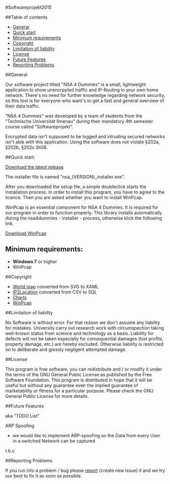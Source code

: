 #Softwareprojekt2015


##Table of contents

- [General](#general)
- [Quick start](#quick-start)
- [Minimum requirements](#minimum-requirements) 
- [Copyright](#copyright)
- [Limitation of liability](#limitation-of-liability)
- [License](#license)
- [Future Features](#future-features)
- [Reporting Problems](#reporting-problems)


##General

Our software project titled "NSA 4 Dummies" is a small, lightweight application to show unencrpyted traffic and IP-Routing in your own home network. There's no need for further knowledge regarding network security, so this tool is for everyone who want's to get a fast and general overview of their data traffic.

"NSA 4 Dummies" was developed by a team of students from the "Technische Universität Ilmenau" during their mandatory 4th semester course called "Softwareprojekt".

Encrypted data isn't supposed to be logged and intruding secured networks isn't able with this application.
Using the software does not violate §202a, §202b, §202c StGB.


##Quick start:

[Download the latest release](https://github.com/Softwareprojekt2015/Softwareprojekt2015/releases)

The installer file is named "nsa_{VERSION}_installer.exe".

After you downloaded the setup file, a simple doubleclick starts the installation process. In order to install this program, you have to agree to the licence. Then you are asked whether you want to install WinPcap.

WinPcap is an essential component for NSA 4 Dummies. It is required for our program in order to function properly. This library installs automatically during the nsa4dummies - installer - process, otherwise klick the following link.

[Download WinPcap](http://www.winpcap.org/)


## Minimum requirements:
- **Windows 7** or higher
- WinPcap

##Copyright

- [World map](http://creativecommons.org/licenses/by-nc/4.0) converted from SVG to XAML
- [IP2Location](http://lite.ip2location.com/database-ip-country#ipv4) converted from CSV to SQL
- [Charts](https://modernuicharts.codeplex.com/license)
- [WinPcap](http://www.winpcap.org/misc/copyright.htm)


##Limitation of liability

No Software is without error. For that reason we don´t assume any liability for mistakes.
University carry out research work with circumspection taking well-known status from science and technology as a basis. 
Liability for defects will not be taken especially for consequential damages (lost profits, property damage, etc.) are  hereby excluded. 
Otherwise liability is restricted on to deliberate and grossly negligent attempted damage.


##License

This program is free software, you can redistribute and / or modify it under the terms of the GNU General Public License as published by the Free Software Foundation.
This program is distributed in hope that it will be useful but without any guarantee even the implied guarantee of marketability or fitness for a particular purpose. Please check the GNU General Public License for more details.


##Future Features

aka "TODO List"

ARP Spoofing

- we would like to implement ARP-spoofing so the Data from every User in a switched Network can be captured

t.b.c


##Reporting Problems

If you run into a problem / bug please [report](https://github.com/Softwareprojekt2015/Softwareprojekt2015/issues) (create new issue) it and we try our best to fix it as soon as possible. 

